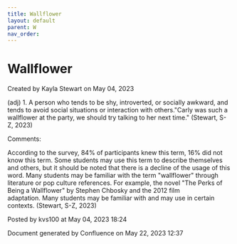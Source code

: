 ```yaml
---
title: Wallflower
layout: default
parent: W
nav_order:
---
```


# Wallflower

Created by  Kayla Stewart on May 04, 2023

(adj) 1. A person who tends to be shy, introverted, or socially awkward, and tends to avoid social situations or interaction with others.&quot;Carly was such a wallflower at the party, we should try talking to her next time.&quot; (Stewart, S-Z, 2023) 

Comments:

According to the survey, 84% of participants knew this term, 16% did not know this term. Some students may use this term to describe themselves and others, but it should be noted that there is a decline of the usage of this word. Many students may be familiar with the term &quot;wallflower&quot; through literature or pop culture references. For example, the novel &quot;The Perks of Being a Wallflower&quot; by Stephen Chbosky and the 2012 film adaptation. Many students may be familiar with and may use in certain contexts. (Stewart, S-Z, 2023) 

Posted by kvs100 at May 04, 2023 18:24

Document generated by Confluence on May 22, 2023 12:37



